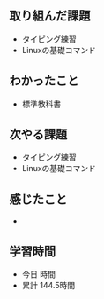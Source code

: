 ## 取り組んだ課題
- タイピング練習
- Linuxの基礎コマンド
## わかったこと
- 標準教科書
## 次やる課題
- タイピング練習
- Linuxの基礎コマンド
## 感じたこと
- 
## 学習時間
- 今日 時間
- 累計 144.5時間
